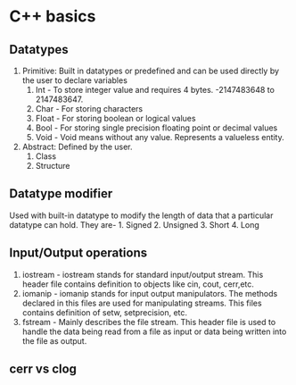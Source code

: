 # C++ basics

## Datatypes
1. Primitive: Built in datatypes or predefined and can be used directly by the user to declare variables
   1. Int - To store integer value and requires 4 bytes. -2147483648 to 2147483647.
   2. Char - For storing characters
   3. Float - For storing boolean or logical values
   4. Bool - For storing single precision floating point or decimal values
   5. Void - Void means without any value. Represents a valueless entity.
2. Abstract: Defined by the user.
   1. Class
   2. Structure

## Datatype modifier
Used with built-in datatype to modify the length of data that a particular datatype can hold. They are-
    1. Signed
    2. Unsigned
    3. Short
    4. Long

## Input/Output operations
1. iostream - iostream stands for standard input/output stream. This header file contains definition to objects like cin, cout, cerr,etc.
2. iomanip - iomanip stands for input output manipulators. The methods declared in this files are used for manipulating streams. This files contains definition of setw, setprecision, etc.
3. fstream - Mainly describes the file stream. This header file is used to handle the data being read from a file as input or data being written into the file as output.


## cerr vs clog
